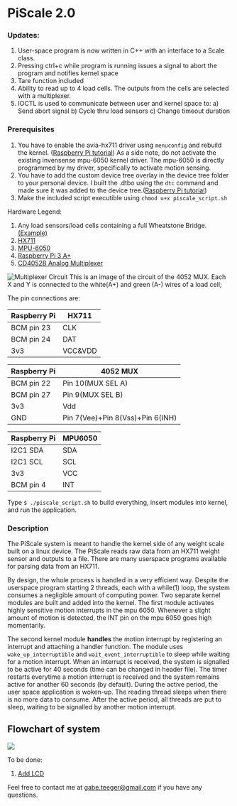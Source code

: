 # PiScale 2.0

### Updates:
1) User-space program is now written in C++ with an interface to a Scale class.
2) Pressing ctrl+c while program is running issues a signal to abort the program and notifies kernel space
3) Tare function included
4) Ability to read up to 4 load cells. The outputs from the cells are selected with a multiplexer.
5) IOCTL is used to communicate between user and kernel space to:
  a) Send abort signal
  b) Cycle thru load sensors
  c) Change timeout duration

### Prerequisites
1) You have to enable the avia-hx711 driver using ```menuconfig```  and rebuild the kernel. ([Raspberry Pi tutorial](https://www.raspberrypi.org/documentation/linux/kernel/building.md)) As a side note, do not activate the existing invensense mpu-6050 kernel driver. The mpu-6050 is directly programmed by my driver, specifically to activate motion sensing. 
2) You have to add the custom device tree overlay in the device tree folder to your personal device. I built the .dtbo using the ```dtc``` command and made sure it was added to the device tree.([Raspberry Pi tutorial](https://www.raspberrypi.org/documentation/configuration/device-tree.md))
3) Make the included script executible using ```chmod u+x piscale_script.sh```

Hardware Legend:
1) Any load sensors/load cells containing a full Wheatstone Bridge. [(Example)](https://imgur.com/b92cmWE) 
2) [HX711](https://www.sparkfun.com/products/13879)
3) [MPU-6050](https://www.sparkfun.com/products/11028)
4) [Raspberry Pi 3 A+](https://www.raspberrypi.org/products/raspberry-pi-3-model-a-plus/4)
5) [CD4052B Analog Multiplexer](http://www.ti.com/product/CD4052B)

![Multiplexer Circuit](https://i.imgur.com/cEFdBxD.jpg)
This is an image of the circuit of the 4052 MUX. Each X and Y is connected to the white(A+) and green (A-) wires of a load cell; 

The pin connections are:

| Raspberry Pi | HX711   |
|--------------|---------|
| BCM pin 23   | CLK     |
| BCM pin 24   | DAT     |
| 3v3          | VCC&VDD |

| Raspberry Pi | 4052 MUX                         |
|--------------|----------------------------------|
| BCM pin 22   | Pin 10(MUX SEL A)                |
| BCM pin 27   | Pin 9(MUX SEL B)                 |
| 3v3          | Vdd                              |
| GND          | Pin 7(Vee)+Pin 8(Vss)+Pin 6(INH) |


| Raspberry Pi | MPU6050 |
|--------------|---------|
| I2C1 SDA     | SDA     |
| I2C1 SCL     | SCL     |
| 3v3          | VCC     |
| BCM pin 4    | INT     |

Type ```$ ./piscale_script.sh``` to build everything, insert modules into kernel, and run the application.

### Description
The PiScale system is meant to handle the kernel side of any weight scale built on a linux device. The PiScale reads raw data from an HX711 weight sensor and outputs to a file. There are many userspace programs available for parsing data from an HX711. 

By design, the whole process is handled in a very efficient way. Despite the userspace program starting 2 threads, each with a while(1) loop, the system consumes a negligible amount of computing power. Two separate kernel modules are built and added into the kernel. The first module activates highly sensitive motion interrupts in the mpu 6050. Whenever a slight amount of motion is detected, the INT pin on the mpu 6050 goes high momentarily.

The second kernel module **handles** the motion interrupt by registering an interrupt and attaching a handler function. The module uses ```wake_up_interruptible``` and ```wait_event_interruptible``` to sleep while waiting for a motion interrupt. When an interrupt is received, the system is signalled to be active for 40 seconds (time can be changed in header file). The timer restarts everytime a motion interrupt is received and the system remains active for another 60 seconds (by default). During the active period, the user space application is woken-up. The reading thread sleeps when there is no more data to consume. After the active period, all threads are put to sleep, waiting to be signalled by another motion interrupt. 

## Flowchart of system

![](https://i.imgur.com/eD3pFyH.png)

To be done:
1) [Add LCD](https://www.amazon.ca/SunFounder-Serial-Module-Arduino-Mega2560/dp/B01GPUMP9C/ref=asc_df_B01GPUMP9C/?tag=googleshopc0c-20&linkCode=df0&hvadid=335380394635&hvpos=1o2&hvnetw=g&hvrand=2992788635486907915&hvpone=&hvptwo=&hvqmt=&hvdev=c&hvdvcmdl=&hvlocint=&hvlocphy=9001527&hvtargid=pla-572925702212&psc=1)

Feel free to contact me at gabe.teeger@gmail.com if you have any questions.

